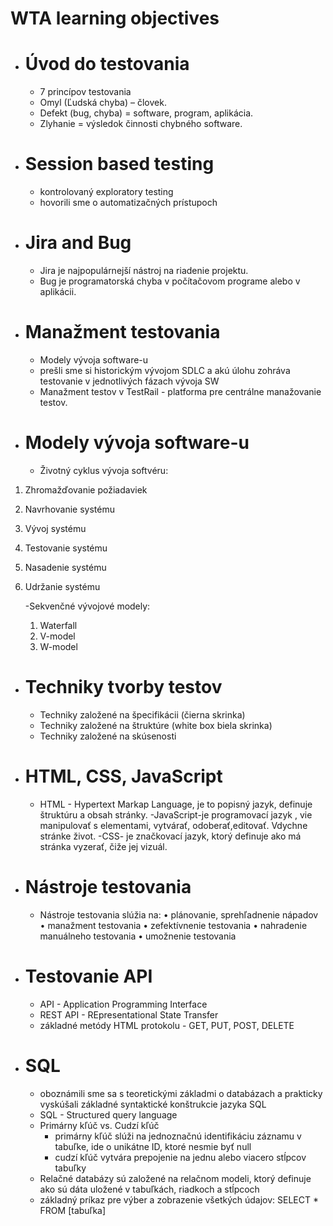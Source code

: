 # WTA learning objectives

- # **Úvod do testovania**
    
    - 7 princípov testovania
    - Omyl (Ľudská chyba) – človek.
    - Defekt (bug, chyba) = software, program, aplikácia.
    - Zlyhanie = výsledok činnosti chybného software.

- # **Session based testing** 
    - kontrolovaný exploratory testing 
    - hovorili sme o automatizačných prístupoch

- # **Jira and Bug**
    - Jira je najpopulárnejší nástroj na riadenie projektu.
    - Bug je programatorská chyba v počítačovom programe alebo v aplikácii.

- # **Manažment testovania**
    - Modely vývoja software-u
    - prešli sme si historickým vývojom SDLC a akú úlohu zohráva testovanie v jednotlivých fázach vývoja SW
    - Manažment testov v TestRail - platforma pre centrálne manažovanie testov.

- # **Modely vývoja software-u** 
    - Životný cyklus vývoja softvéru: 
1. Zhromažďovanie požiadaviek 
2. Navrhovanie systému
3. Vývoj systému
4. Testovanie systému
5. Nasadenie systému
6. Udržanie systému

    -Sekvenčné vývojové modely:
    1. Waterfall 
    2. V-model
    3. W-model


- # **Techniky tvorby testov**
    - Techniky založené na špecifikácii (čierna skrinka)
    - Techniky založené na štruktúre (white box biela skrinka)
    - Techniky založené na skúsenosti

- # **HTML, CSS, JavaScript**
    - HTML - Hypertext Markap Language, je to popisný jazyk, definuje štruktúru a obsah stránky.
    -JavaScript-je programovací jazyk , vie manipulovať s elementami, vytvárať, odoberať,editovať.
                Vdychne stránke život.
    -CSS- je značkovací jazyk, ktorý definuje ako má stránka vyzerať, čiže jej vizuál.

- # **Nástroje testovania** 
    - Nástroje testovania slúžia na:
    • plánovanie, sprehľadnenie nápadov
    • manažment testovania
    • zefektívnenie testovania
    • nahradenie manuálneho testovania
    • umožnenie testovania

- # **Testovanie API** 
    - API - Application Programming Interface
    - REST API - REpresentational State Transfer
    - základné metódy HTML protokolu - GET, PUT, POST, DELETE

- # **SQL** 
    - oboznámili sme sa s teoretickými základmi o databázach a prakticky vyskúšali základné syntaktické konštrukcie  jazyka SQL
    - SQL - Structured query language
    - Primárny kľúč vs. Cudzí kľúč
        - primárny kľúč slúži na jednoznačnú identifikáciu záznamu v tabuľke, ide o unikátne ID, ktoré nesmie byť null
        - cudzí kľúč vytvára prepojenie na jednu alebo viacero stĺpcov tabuľky
    - Relačné databázy sú založené na relačnom modeli, ktorý definuje ako sú dáta uložené v tabuľkách, riadkoch a stĺpcoch
    - základný príkaz pre výber a zobrazenie všetkých údajov: SELECT * FROM [tabuľka]
